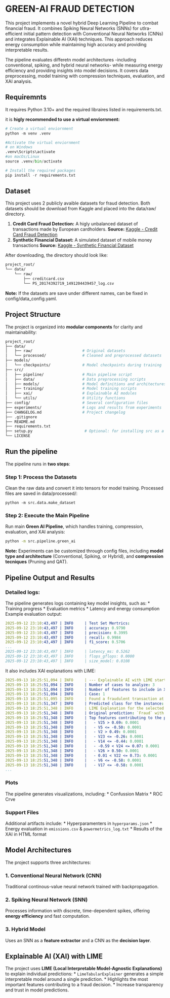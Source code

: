 # GREEN-AI FRAUD DETECTION
This project implements a novel hybrid Deep Learning Pipeline to combat financial fraud. It combines Spiking Neural Networks (SNNs) for utlra-efficient initial pattern detection with Conventional Neural Networks (CNNs) and integrates Explainable AI (XAI) techniques. This approach reduces energy consumption while maintaining high accuracy and providing interpretable results.

The pipeline evaluates differetn model architectures -including conventional, spiking, and hybrid neural networks- while measuring energy efficiency and providing insights into model decisions. It covers data preprocessing, model training with compression techniques, evaluation, and XAI analysis.

## Requiremnts
It requires Python 3.10+  and the required libraires listed in requirements.txt.

it is **higly recommended to use a virtual enviornment:**
```python
# Create a virtual enviornment 
python -m venv .venv

#Activate the virtual enviornment
# on Windows
.venv\Scripts\activate
#on macOs/Linux
source .venv/bin/activate

# Install the required packages
pip install -r requirements.txt
```

## Dataset
This project uses 2 publicly avaible datasets for fraud detection. Both datasets should be download from Kaggle and placed into the data/raw/ directory.
1. **Credit Card Fraud Detection:** A higly unbalanced dataset of transactions made by European cardholders.
    **Source:** [Kaggle - Credit Card Fraud Detection](https://www.kaggle.com/datasets/ghnshymsaini/credit-card-fraud-detection-dataset)
2. **Synthetic Financial Dataset:** A simulated dataset of mobile money transactions
    **Source:** [Kaggle - Synthetic Financial Dataset](https://www.kaggle.com/datasets/ealaxi/paysim1/data)

After downloading, the directory should look like:
```bash
project_root/
└── data/
    └── raw/
        ├── creditcard.csv
        └── PS_20174392719_1491204439457_log.csv

```
**Note:** If the datasets are save under different names, can be fixed in config/data_config.yaml.

## Project Structure
The project is organized into **modular components** for clarity and maintainability:
```bash
project_root/
├── data/
│   ├── raw/                      # Original datasets
│   └── processed/                # Cleaned and preprocessed datasets
├── models/
│   └── checkpoints/              # Model checkpoints during training
├── src/
│   ├── pipeline/                 # Main pipeline script
│   ├── data/                     # Data preprocessing scripts
│   ├── models/                   # Model definitions and architectures
│   ├── training/                 # Model training scripts
│   ├── xai/                      # Explainable AI modules
│   └── utils/                    # Utility functions
├── config/                       # Several configuration files
├── experiments/                  # Logs and results from experiments
├── CHANGELOG.md                  # Project changelog
├── .gitignore
├── README.md
├── requirements.txt
├── setup.py                       # Optional: for installing src as a package
└── LICENSE
```

## Run the pipeline
The pipeline runs in **two steps**:

### Step 1: Process the Datasets
Clean the raw data and convert it into tensors for model training. Processed files are saved in data/processed/:
```
python -m src.data.make_dataset
```

### Step 2: Execute the Main Pipeline
Run main **Green AI Pipeline**, which handles training, compression, evaluation, and XAI analysis:
```bash
python -m src.pipeline.green_ai
```
**Note:** Experiments can be customized through config files, including **model type and architecture** (Conventional, Spiking, or Hybrid), and **compression tecniques** (Pruning and QAT).

## Pipeline Output and Results
### Detailed logs:
The pipeline generates logs containing key model insights, such as:
    * Training progress
    * Evaluation metrics
    * Latency and energy consumption
Example evaluation output:
``` yaml
2025-09-12 23:10:43,497 | INFO     | Test Set Mertrics:
2025-09-12 23:10:43,497 | INFO     | accuracy: 0.9790
2025-09-12 23:10:43,497 | INFO     | precision: 0.3995
2025-09-12 23:10:43,497 | INFO     | recall: 0.9984
2025-09-12 23:10:43,497 | INFO     | f1_score: 0.5706
...
2025-09-12 23:10:43,497 | INFO     | latency_ms: 0.5262
2025-09-12 23:10:43,497 | INFO     | flops_gflops: 0.0000
2025-09-12 23:10:43,497 | INFO     | size_model: 0.0108
```
It also includes XAI explanations with LIME:
```yaml
2025-09-13 18:25:51,094 | INFO     | --- Explainable AI with LIME started ---
2025-09-13 18:25:51,094 | INFO     | Number of cases to analyze: 3
2025-09-13 18:25:51,094 | INFO     | Number of features to include in XAI: 10
2025-09-13 18:25:51,094 | INFO     | Case: 1
2025-09-13 18:25:51,095 | INFO     | Found a fraudulent transaction at index 28878. Explaining this instance.
2025-09-13 18:25:51,347 | INFO     | Predicted class for the instance: `Fraud`
2025-09-13 18:25:51,348 | INFO     | LIME Explanation for the selected instance
2025-09-13 18:25:51,348 | INFO     | Original prediction: `Fraud` with probability `1.0`
2025-09-13 18:25:51,348 | INFO     | Top features contributing to the prediction:
2025-09-13 18:25:51,348 | INFO     |   - V25 > 0.69: 0.0001
2025-09-13 18:25:51,348 | INFO     |   - V5 <= -0.50: 0.0001
2025-09-13 18:25:51,348 | INFO     |   - V2 > 0.49: 0.0001
2025-09-13 18:25:51,348 | INFO     |   - V23 <= -0.26: 0.0001
2025-09-13 18:25:51,348 | INFO     |   - V14 <= -0.44: 0.0001
2025-09-13 18:25:51,348 | INFO     |   - -0.59 < V24 <= 0.07: 0.0001
2025-09-13 18:25:51,348 | INFO     |   - V26 > 0.50: 0.0001
2025-09-13 18:25:51,348 | INFO     |   - 0.01 < V22 <= 0.73: 0.0001
2025-09-13 18:25:51,348 | INFO     |   - V6 <= -0.58: 0.0001
2025-09-13 18:25:51,348 | INFO     |   - V17 <= -0.58: 0.0001
...
```
### Plots
The pipeline generates visualizations, including:
    * Confussion Matrix
    * ROC Crve

### Support Files
Additional artifacts include:
    * Hyperparamenters in `hyperparams.json`
    * Energy evaluation in `emissions.csv` & `powermetrics_log.txt`
    * Results of the XAI in HTML format

## Model Architectures
The project supports three architectures:
### 1. Conventional Neural Network (CNN)
Traditional continous-value neural network trained with backpropagation.
### 2. Spiking Neural Network (SNN)
Processes information with discrete, time-dependent spikes, offering **energy efficiency** and fast computation.
### 3. Hybrid Model
Uses an SNN as a **feature extractor** and a CNN as the **decision layer**.

## Explainable AI (XAI) with LIME
The project uses **LIME (Local Interpretable Model-Agnostic Explanations)** to explain individual predictions:
    * `LimeTabularExplainer` generates a simple interpretable model around a single prediction.
    * Highlights the most important features contributing to a fraud decision.
    * Increase transparency and trust in model predictions.

